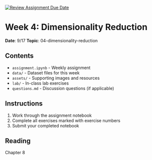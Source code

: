 [![Review Assignment Due Date](https://classroom.github.com/assets/deadline-readme-button-22041afd0340ce965d47ae6ef1cefeee28c7c493a6346c4f15d667ab976d596c.svg)](https://classroom.github.com/a/7suGlp_e)
# Week 4: Dimensionality Reduction

**Date**: 9/17
**Topic**: 04-dimensionality-reduction

## Contents

- `assignment.ipynb` - Weekly assignment
- `data/` - Dataset files for this week
- `assets/` - Supporting images and resources
- `lab/` - In-class lab exercises
- `questions.md` - Discussion questions (if applicable)

## Instructions

1. Work through the assignment notebook
2. Complete all exercises marked with exercise numbers
3. Submit your completed notebook

## Reading

Chapter 8

